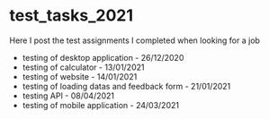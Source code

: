 # test_tasks_2021
Here I post the test assignments I completed when looking for a job
- testing of desktop application - 26/12/2020
- testing of calculator - 13/01/2021
- testing of website - 14/01/2021
- testing of loading datas and feedback form - 21/01/2021
- testing API - 08/04/2021
- testing of mobile application - 24/03/2021
